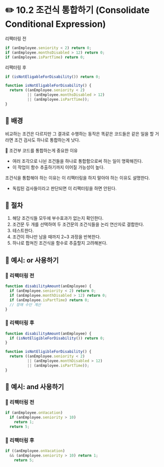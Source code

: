 # ✏️ 10.2 조건식 통합하기 (Consolidate Conditional Expression)

리팩터링 전

```javascript
if (anEmployee.seniority < 2) return 0;
if (anEmployee.monthsDisabled > 12) return 0;
if (anEmployee.isPartTime) return 0;
```

리팩터링 후

```javascript
if (isNotEligableForDisability()) return 0;

function isNotEligableForDisability() {
  return ((anEmployee.seniority < 2)
          || (anEmployee.monthsDisabled > 12)
          || (anEmployee.isPartTime));
}
```

## 🧷 배경

비교하는 조건은 다르지만 그 결과로 수행하는 동작은 똑같은 코드들은 같은 일을 할 거라면 조건 검사도 하나로 통합하는게 낫다.

📍 조건부 코드를 통합하는게 중요한 이유

* 여러 조각으로 나뉜 조건들을 하나로 통합함으로써 하는 일이 명확해진다.
* 이 작업이 함수 추출하기까지 이어질 가능성이 높다.

조건식을 통합해야 하는 이유는 이 리팩터링을 하지 말아야 하는 이유도 설명한다.

* 독립된 검사들이라고 판단되면 이 리팩터링을 하면 안된다.

## 🧷 절차

1. 해당 조건식들 모두에 부수효과가 없는지 확인한다.
2. 조건문 두 개를 선택하여 두 조건문의 조건식들을 논리 연산자로 결합한다.
3. 테스트한다.
4. 조건이 하나만 남을 때까지 2\~3 과정을 반복한다.
5. 하나로 합쳐진 조건식을 함수로 추출할지 고려해본다.

## 🧷 예시: or 사용하기

### 🧷 리팩터링 전

```ts
function disabilityAmount(anEmployee) {
  if (anEmployee.seniority < 2) return 0;
  if (anEmployee.monthDisabled > 12) return 0;
  if (anEmployee.isPartTime) return 0;
  // 장애 수단 계산
}
```

### 🧷 리팩터링 후

```ts
function disabilityAmount(anEmployee) {
  if (isNotEligibleForDisability()) return 0;
}

function isNotEligibleForDisability() {
  return ((anEmployee.seniority < 2)
          || (anEmployee.monthDisabled > 12)
          || (anEmployee.isPartTime));
}
```

## 🧷 예시: and 사용하기

### 🧷 리팩터링 전

```ts
if (anEmployee.onVacation)
  if (anEmployee.seniority > 10)
    return 1;
  return 5;
```

### 🧷 리팩터링 후

```ts
if ((anEmployee.onVacation)
  && (anEmployee.seniority > 10) return 1;
    return 5;
```

